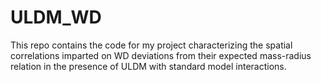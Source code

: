 # ULDM_WD
This repo contains the code for my project characterizing the spatial correlations imparted on WD deviations from their expected mass-radius relation in the presence of ULDM with standard model interactions.
